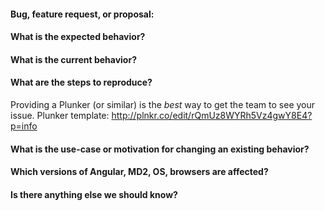 #### Bug, feature request, or proposal:


#### What is the expected behavior?


#### What is the current behavior?


#### What are the steps to reproduce?

Providing a Plunker (or similar) is the *best* way to get the team to see your issue.
Plunker template: http://plnkr.co/edit/rQmUz8WYRh5Vz4gwY8E4?p=info


#### What is the use-case or motivation for changing an existing behavior?


#### Which versions of Angular, MD2, OS, browsers are affected?


#### Is there anything else we should know?
